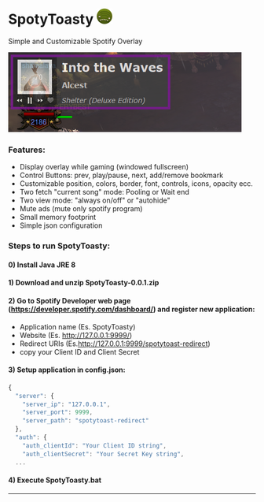 # SpotyToasty ![alt text](https://github.com/dandag/SpotyToasty/blob/master/src/main/resources/img/spotytoasty.png "SpotyToasty")
Simple and Customizable Spotify Overlay

![alt text](https://github.com/dandag/SpotyToasty/blob/master/spotytoasty_sample.png "preview")

### Features:
* Display overlay while gaming (windowed fullscreen)
* Control Buttons: prev, play/pause, next, add/remove bookmark
* Customizable position, colors, border, font, controls, icons, opacity ecc.
* Two fetch "current song" mode: Pooling or Wait end
* Two view mode: "always on/off" or "autohide" 
* Mute ads (mute only spotify program)
* Small memory footprint
* Simple json configuration


### Steps to run SpotyToasty:

#### 0) Install Java JRE 8

#### 1) Download and unzip SpotyToasty-0.0.1.zip

#### 2) Go to Spotify Developer web page (https://developer.spotify.com/dashboard/) and register new application:

* Application name (Es. SpotyToasty)
* Website (Es. http://127.0.0.1:9999/)
* Redirect URIs (Es.http://127.0.0.1:9999/spotytoast-redirect)
* copy your Client ID and Client Secret

#### 3) Setup application in config.json:

```javascript
{
  "server": {
    "server_ip": "127.0.0.1",
    "server_port": 9999,
    "server_path": "spotytoast-redirect"
  },
  "auth": {
    "auth_clientId": "Your Client ID string",
    "auth_clientSecret": "Your Secret Key string",
  ...
```
  
#### 4) Execute SpotyToasty.bat

___

